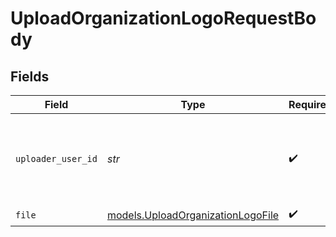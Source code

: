 # UploadOrganizationLogoRequestBody


## Fields

| Field                                                                        | Type                                                                         | Required                                                                     | Description                                                                  | Example                                                                      |
| ---------------------------------------------------------------------------- | ---------------------------------------------------------------------------- | ---------------------------------------------------------------------------- | ---------------------------------------------------------------------------- | ---------------------------------------------------------------------------- |
| `uploader_user_id`                                                           | *str*                                                                        | :heavy_check_mark:                                                           | The ID of the user that will be credited with the image upload.              | user_67890                                                                   |
| `file`                                                                       | [models.UploadOrganizationLogoFile](../models/uploadorganizationlogofile.md) | :heavy_check_mark:                                                           | N/A                                                                          | path/to/your/logo.png                                                        |